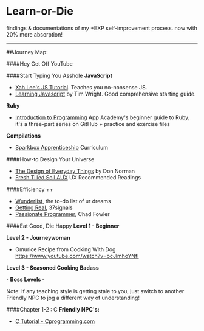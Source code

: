# Learn-or-Die

findings &amp; documentations of my +EXP self-improvement process. 
now with 20% more absorption! 

<hr>
##Journey Map:

####Hey Get Off YouTube

####Start Typing You Asshole
**JavaScript**
* [Xah Lee's JS Tutorial][]. Teaches you no-nonsense JS.
* [Learning Javascript][] by Tim Wright. Good comprehensive starting guide.

**Ruby**
* [Introduction to Programming][] App Academy's beginner guide to Ruby; it's a three-part series on GitHub + practice and exercise files

**Compilations**
* [Sparkbox Apprenticeship][] Curriculum

####How-to Design Your Universe
* [The Design of Everyday Things][] by Don Norman
* [Fresh Tilled Soil AUX][] UX Recommended Readings

####Efficiency ++
* [Wunderlist][], the to-do list of ur dreams
* [Getting Real][], 37signals
* [Passionate Programmer][], Chad Fowler

####Eat Good, Die Happy
**Level 1 - Beginner**

**Level 2 - Journeywoman**
* Omurice Recipe from Cooking With Dog https://www.youtube.com/watch?v=bcJlmhoYNfI

**Level 3 - Seasoned Cooking Badass**

**- Boss Levels -**


Note: If any teaching style is getting stale to you, just switch to another Friendly NPC to jog a different way of understanding!</p>

####Chapter 1-2 : C
**Friendly NPC's:**
* [C Tutorial - Cprogramming.com][]









[Fresh Tilled Soil AUX]: http://www.freshtilledsoil.com/aux/
[Sparkbox Apprenticeship]: https://github.com/sparkbox/apprenticeships/blob/master/index.md
[Getting Real]: http://gettingreal.37signals.com/
[Passionate Programmer]: http://www.amazon.com/The-Passionate-Programmer-Remarkable-Development/dp/1934356344
[The Design of Everyday Things]: http://www.amazon.com/The-Design-Everyday-Things-Expanded/dp/0465050654/ref=pd_sim_14_1?ie=UTF8&refRID=1Z0NCGF6S54TSYXZTC3D&dpSrc=sims&preST=_AC_UL480_SR312%2C480_
[Xah Lee's JS Tutorial]: http://xahlee.info/js/javascript_basics.html
[Learning Javascript]: http://www.amazon.com/Learning-JavaScript-Hands-On-Fundamentals-Modern/dp/0321832744
[C Tutorial - Cprogramming.com]: http://www.cprogramming.com/tutorial/c-tutorial.html
[Introduction to Programming]: https://github.com/appacademy/prep-work/blob/master/coding-test-1/introduction-to-programming-1.md
[Wunderlist]: https://www.wunderlist.com

